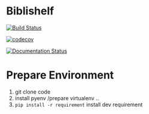 # Biblishelf

[![Build Status](https://travis-ci.org/x007007007/biblishelf.svg?branch=master)](https://travis-ci.org/x007007007/biblishelf)

[![codecov](https://codecov.io/gh/x007007007/biblishelf/branch/master/graph/badge.svg)](https://codecov.io/gh/x007007007/biblishelf)

[![Documentation Status](https://readthedocs.org/projects/biblishelf/badge/?version=latest)](http://biblishelf.readthedocs.io/en/latest/?badge=latest)



# Prepare Environment

1. git clone code
1. install pyenv /prepare virtualenv ..
1. `pip install -r requirement` install dev requirement
